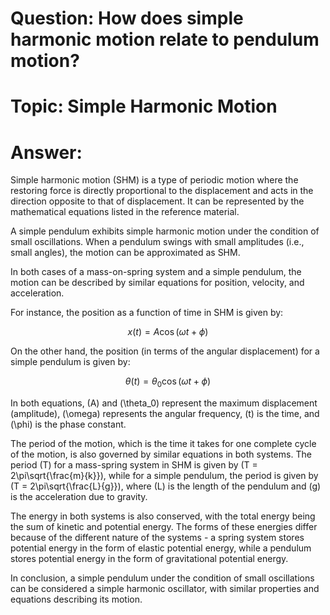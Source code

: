 # Question: How does simple harmonic motion relate to pendulum motion?

# Topic: Simple Harmonic Motion

# Answer:

Simple harmonic motion (SHM) is a type of periodic motion where the restoring force is directly proportional to the displacement and acts in the direction opposite to that of displacement. It can be represented by the mathematical equations listed in the reference material.

A simple pendulum exhibits simple harmonic motion under the condition of small oscillations. When a pendulum swings with small amplitudes (i.e., small angles), the motion can be approximated as SHM.

In both cases of a mass-on-spring system and a simple pendulum, the motion can be described by similar equations for position, velocity, and acceleration. 

For instance, the position as a function of time in SHM is given by:

$$x(t) = A\cos(\omega t + \phi)$$

On the other hand, the position (in terms of the angular displacement) for a simple pendulum is given by:

$$\theta(t) = \theta_0\cos(\omega t + \phi)$$

In both equations, \(A\) and \(\theta_0\) represent the maximum displacement (amplitude), \(\omega\) represents the angular frequency, \(t\) is the time, and \(\phi\) is the phase constant.

The period of the motion, which is the time it takes for one complete cycle of the motion, is also governed by similar equations in both systems. The period \(T\) for a mass-spring system in SHM is given by \(T = 2\pi\sqrt{\frac{m}{k}}\), while for a simple pendulum, the period is given by \(T = 2\pi\sqrt{\frac{L}{g}}\), where \(L\) is the length of the pendulum and \(g\) is the acceleration due to gravity.

The energy in both systems is also conserved, with the total energy being the sum of kinetic and potential energy. The forms of these energies differ because of the different nature of the systems - a spring system stores potential energy in the form of elastic potential energy, while a pendulum stores potential energy in the form of gravitational potential energy.

In conclusion, a simple pendulum under the condition of small oscillations can be considered a simple harmonic oscillator, with similar properties and equations describing its motion.
